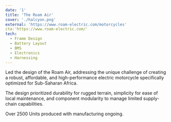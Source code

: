 ```yaml
---
date: '1'
title: 'The Roam Air'
cover: './halcyon.png'
external: 'https://www.roam-electric.com/motorcycles'
cta:'https://www.roam-electric.com/'
tech:
  - Frame Design
  - Battery Layout
  - BMS
  - Electronics
  - Harnessing
---
```


Led the design of the Roam Air, addressing the unique challenge of creating a robust, affordable, and high-performance electric motorcycle specifically optimized for Sub-Saharan Africa.

The design prioritized durability for rugged terrain, simplicity for ease of local maintenance, and component modularity to manage limited supply-chain capabilities.

Over 2500 Units produced with manufacturing ongoing.

